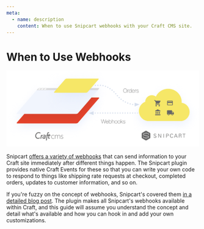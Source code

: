 ```yaml
---
meta:
  - name: description
    content: When to use Snipcart webhooks with your Craft CMS site.
---
```


# When to Use Webhooks

![Snipcart order flow.](../../resources/order-flow.png)

Snipcart [offers a variety of webhooks](https://docs.snipcart.com/webhooks/introduction) that can send information to your Craft site immediately after different things happen. The Snipcart plugin provides native Craft Events for these so that you can write your own code to respond to things like shipping rate requests at checkout, completed orders, updates to customer information, and so on.

If you're fuzzy on the concept of webhooks, Snipcart's covered them [in a detailed blog post](https://snipcart.com/blog/what-are-webhooks-explained-example). The plugin makes all Snipcart's webhooks available within Craft, and this guide will assume you understand the concept and detail what's available and how you can hook in and add your own customizations.